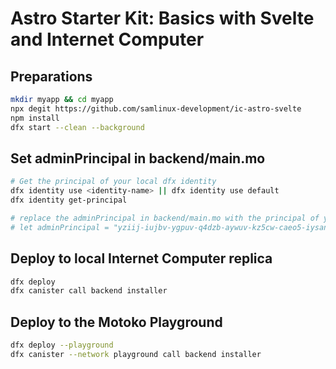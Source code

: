 # Astro Starter Kit: Basics with Svelte and Internet Computer

## Preparations
```sh
mkdir myapp && cd myapp
npx degit https://github.com/samlinux-development/ic-astro-svelte
npm install
dfx start --clean --background
```


## Set adminPrincipal in backend/main.mo

```sh
# Get the principal of your local dfx identity
dfx identity use <identity-name> || dfx identity use default
dfx identity get-principal

# replace the adminPrincipal in backend/main.mo with the principal of your local dfx identity
# let adminPrincipal = "yziij-iujbv-ygpuv-q4dzb-aywuv-kz5cw-caeo5-iysan-shdls-nqy5g-aae";
```

## Deploy to local Internet Computer replica

```sh
dfx deploy 
dfx canister call backend installer
```

## Deploy to the Motoko Playground

```sh 
dfx deploy --playground
dfx canister --network playground call backend installer
```



